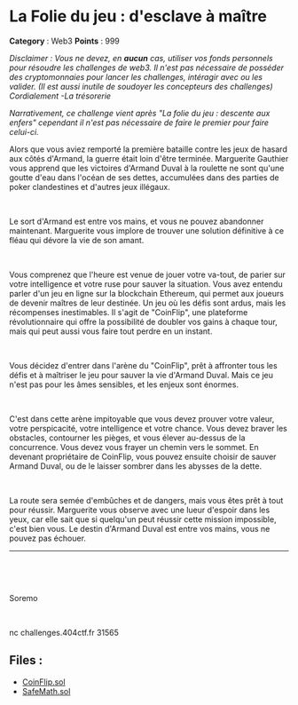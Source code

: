 # La Folie du jeu : d'esclave à maître

**Category** : Web3
**Points** : 999

<div style="margin-bottom: 1em;"><i>Disclaimer : Vous ne devez, en <b>aucun</b> cas, utiliser vos fonds personnels pour résoudre les challenges de web3. Il n'est pas nécessaire de posséder des cryptomonnaies pour lancer les challenges, intéragir avec ou les valider. (Il est aussi inutile de soudoyer les concepteurs des challenges) Cordialement -La trésorerie</i></div>

<div style="margin-bottom: 1em;"><i>Narrativement, ce challenge vient après "La folie du jeu : descente aux enfers" cependant il n'est pas nécessaire de faire le premier pour faire celui-ci.</i></div>

Alors que vous aviez remporté la première bataille contre les jeux de hasard aux côtés d'Armand, la guerre était loin d'être terminée. Marguerite Gauthier vous apprend que les victoires d'Armand Duval à la roulette ne sont qu'une goutte d'eau dans l'océan de ses dettes, accumulées dans des parties de poker clandestines et d'autres jeux illégaux.

<p class="space">&nbsp;</p>

Le sort d'Armand est entre vos mains, et vous ne pouvez abandonner maintenant. Marguerite vous implore de trouver une solution définitive à ce fléau qui dévore la vie de son amant.

<p class="space">&nbsp;</p>

Vous comprenez que l'heure est venue de jouer votre va-tout, de parier sur votre intelligence et votre ruse pour sauver la situation. Vous avez entendu parler d'un jeu en ligne sur la blockchain Ethereum, qui permet aux joueurs de devenir maîtres de leur destinée. Un jeu où les défis sont ardus, mais les récompenses inestimables. Il s'agit de "CoinFlip", une plateforme révolutionnaire qui offre la possibilité de doubler vos gains à chaque tour, mais qui peut aussi vous faire tout perdre en un instant.

<p class="space">&nbsp;</p>

Vous décidez d'entrer dans l'arène du "CoinFlip", prêt à affronter tous les défis et à maîtriser le jeu pour sauver la vie d'Armand Duval. Mais ce jeu n'est pas pour les âmes sensibles, et les enjeux sont énormes.

<p class="space">&nbsp;</p>

C'est dans cette arène impitoyable que vous devez prouver votre valeur, votre perspicacité, votre intelligence et votre chance. Vous devez braver les obstacles, contourner les pièges, et vous élever au-dessus de la concurrence. Vous devez vous frayer un chemin vers le sommet. En devenant propriétaire de CoinFlip, vous pouvez ensuite choisir de sauver Armand Duval, ou de le laisser sombrer dans les abysses de la dette.

<p class="space">&nbsp;</p>

La route sera semée d'embûches et de dangers, mais vous êtes prêt à tout pour réussir. Marguerite vous observe avec une lueur d'espoir dans les yeux, car elle sait que si quelqu'un peut réussir cette mission impossible, c'est bien vous. Le destin d'Armand Duval est entre vos mains, vous ne pouvez pas échouer.

***
<p class="space">&nbsp;</p>
<p class="space">&nbsp;</p>

<div class="author">Soremo</div>
<p class="space">&nbsp;</p>


nc challenges.404ctf.fr 31565

## Files : 
 - [CoinFlip.sol](./CoinFlip.sol)
 - [SafeMath.sol](./SafeMath.sol)


